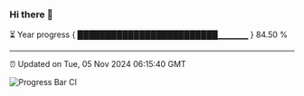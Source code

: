 ### Hi there 👋

⏳ Year progress { █████████████████████████▁▁▁▁▁ } 84.50 %

---

⏰ Updated on Tue, 05 Nov 2024 06:15:40 GMT

![Progress Bar CI](https://github.com/code-lakshay/GitHub-Actions-Demo/workflows/Progress%20Bar%20CI/badge.svg)
